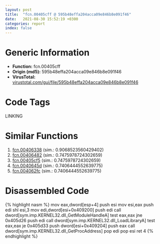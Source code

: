 ```yaml
---
layout: post
title:  "fcn.00405cff @ 595b48effa204acca09e846b8e091f46"
date:   2021-08-30 15:52:19 +0300
categories: report
index: false
---
```


# Generic Information
- **Function:** fcn.00405cff
- **Origin (md5):** 595b48effa204acca09e846b8e091f46
- **VirusTotal:** [virustotal.com/gui/file/595b48effa204acca09e846b8e091f46][virustotal_ref]

# Code Tags
<span class="tag" id="LINKING">LINKING</span>


# Similar Functions

1. [fcn.00406338][similar_1_ref] (sim.: 0.9068523560429402)
2. [fcn.00406482][similar_2_ref] (sim.: 0.7475978724302659)
3. [fcn.00405cf5][similar_3_ref] (sim.: 0.7475978724302659)
4. [fcn.0040645d][similar_4_ref] (sim.: 0.7406444552639775)
5. [fcn.004062fc][similar_5_ref] (sim.: 0.7406444552639775)


# Disassembled Code

{% highlight nasm %}
mov eax,dword[esp+4]
push esi
mov esi,eax
push edi
shl esi,3
mov edi,dword[esi+0x409200]
push edi
call dword[sym.imp.KERNEL32.dll_GetModuleHandleA]
test eax,eax
jne 0x405d26
push edi
call dword[sym.imp.KERNEL32.dll_LoadLibraryA]
test eax,eax
je 0x405d33
push dword[esi+0x409204]
push eax
call dword[sym.imp.KERNEL32.dll_GetProcAddress]
pop edi
pop esi
ret 4
{% endhighlight %}


[similar_1_ref]: /report/fcn.00406338@510c8408eb3f0420e19240592ddc0b5b
[similar_2_ref]: /report/fcn.00406482@e7582fc3dadb394a1457ab7e7fbbe9a7
[similar_3_ref]: /report/fcn.00405cf5@588e58b795d90bc66462e36cf410fee4
[similar_4_ref]: /report/fcn.0040645d@d6ea03fac5cc8539ee4d47aca4467735
[similar_5_ref]: /report/fcn.004062fc@a80355b9dc44bcf04d9725001d7455b7
[virustotal_ref]: https://www.virustotal.com/gui/file/595b48effa204acca09e846b8e091f46